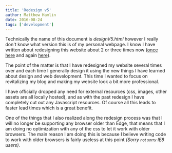 ```yaml
---
title: 'Redesign v5'
author: Matthew Hamlin
date: 2016-08-24
tags: ['development']
---
```


Technically the name of this document is <var>designV5.html</var> however I really don't know what version this is of my personal webpage. I know I have written about redesigning this website about 2 or three times now (<a href="/post/Redesign" >once here</a> and again <a href="/post/Weekend-Projects">here</a>).

The point of the matter is that I have redesigned my website several times over and each time I generally design it using the new things I have learned about design and web development. This time I wanted to focus on revitalizing my blog and making my website look a bit more professional.

I have officially dropped any need for external resources (css, images, other assets are all locally hosted), and as with the past redesign I have completely cut out any Javascript resources. Of course all this leads to faster lead times which is a great benefit.

One of the things that I also realized along the redesign process was that I will no longer be supporting any browser older than Edge, that means that I am doing no optimization with any of the css to let it work with older browsers. The main reason I am doing this is because I believe writing code to work with older browsers is fairly useless at this point <em>(Sorry <small>not sorry</small> IE8 users)</em>.
